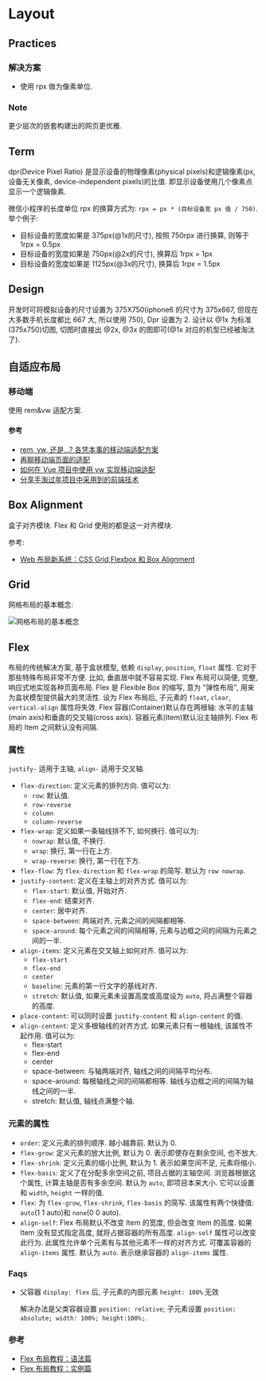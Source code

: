 # Layout

## Practices

### 解决方案
* 使用 rpx 做为像素单位.

### Note
更少层次的嵌套构建出的网页更优雅.



## Term

dpr(Device Pixel Ratio) 是显示设备的物理像素(physical pixels)和逻辑像素(px, 设备无关像素, device-independent pixels)的比值. 即显示设备使用几个像素点显示一个逻辑像素.  

微信小程序的长度单位 rpx 的换算方式为: `rpx = px * (目标设备宽 px 值 / 750)`. 举个例子:
* 目标设备的宽度如果是 375px(@1x的尺寸), 按照 750rpx 进行换算, 则等于 1rpx = 0.5px
* 目标设备的宽度如果是 750px(@2x的尺寸), 换算后 1rpx = 1px 
* 目标设备的宽度如果是 1125px(@3x的尺寸), 换算后 1rpx = 1.5px


## Design

开发时可将模拟设备的尺寸设置为 375X750(iphone6 的尺寸为 375x667, 但现在大多数手机长度都比 667 大, 所以使用 750), Dpr 设置为 2. 
设计以 @1x 为标准(375x750)切图, 切图时直接出 @2x, @3x 的图即可(@1x 对应的机型已经被淘汰了).   

## 自适应布局
### 移动端

使用 rem&vw 适配方案.
#### 参考
* [rem, vw, 还是...? 各凭本事的移动端适配方案](https://juejin.im/post/5bc07ebf6fb9a05d026119a9)
* [再聊移动端页面的适配](https://www.w3cplus.com/css/vw-for-layout.html)
* [如何在 Vue 项目中使用 vw 实现移动端适配](https://www.w3cplus.com/mobile/vw-layout-in-vue.html)
* [分享手淘过年项目中采用到的前端技术](https://www.w3cplus.com/css/taobao-2018-year.html)

## Box Alignment

盒子对齐模块. Flex 和 Grid 使用的都是这一对齐模块.

参考:

* [Web 布局新系统：CSS Grid,Flexbox 和 Box Alignment](https://www.w3cplus.com/css/css-grids-flexbox-and-box-alignment-our-new-system-for-web-layout.html)


## Grid

网格布局的基本概念: 

![网格布局的基本概念](https://user-gold-cdn.xitu.io/2017/11/29/160066e029b70844)

## Flex
布局的传统解决方案, 基于盒状模型, 依赖 `display`, `position`, `float` 属性. 它对于那些特殊布局非常不方便. 比如, 垂直居中就不容易实现.
Flex 布局可以简便, 完整, 响应式地实现各种页面布局.
Flex 是 Flexible Box 的缩写, 意为 "弹性布局", 用来为盒状模型提供最大的灵活性.
设为 Flex 布局后, 子元素的 `float`, `clear`, `vertical-align` 属性将失效.
Flex 容器(Container)默认存在两根轴: 水平的主轴(main axis)和垂直的交叉轴(cross axis).
容器元素(Item)默认沿主轴排列.
Flex 布局的 Item 之间默认没有间隔.

### 属性
`justify-` 适用于主轴, `align-` 适用于交叉轴.

* `flex-direction`: 定义元素的排列方向. 值可以为:
  *  `row`: 默认值.
  *  `row-reverse`
  *  `column`
  *  `column-reverse`
* `flex-wrap`: 定义如果一条轴线排不下, 如何换行. 值可以为:
  * `nowrap`: 默认值, 不换行.
  * `wrap`: 换行, 第一行在上方.
  * `wrap-reverse`: 换行, 第一行在下方.
* `flex-flow`: 为 `flex-direction` 和 `flex-wrap` 的简写. 默认为 `row nowrap`.
* `justify-content`: 定义在主轴上的对齐方式. 值可以为:
  * `flex-start`: 默认值, 开始对齐.
  * `flex-end`: 结束对齐.
  * `center`: 居中对齐.
  * `space-between`: 两端对齐, 元素之间的间隔都相等.
  * `space-around`: 每个元素之间的间隔相等, 元素与边框之间的间隔为元素之间的一半.
* `align-items`: 定义元素在交叉轴上如何对齐. 值可以为:
  * `flex-start`
  * `flex-end`
  * `center`
  * `baseline`: 元素的第一行文字的基线对齐. 
  * `stretch`: 默认值, 如果元素未设置高度或高度设为 `auto`, 将占满整个容器的高度.
* `place-content`: 可以同时设置 `justify-content` 和 `align-centent` 的值.
* `align-centent`: 定义多根轴线的对齐方式. 如果元素只有一根轴线, 该属性不起作用. 值可以为:
  * flex-start
  * flex-end
  * center
  * space-between: 与轴两端对齐, 轴线之间的间隔平均分布.
  * space-around: 每根轴线之间的间隔都相等. 轴线与边框之间的间隔为轴线之间的一半.
  * stretch: 默认值, 轴线点满整个轴.
  
### 元素的属性
* `order`: 定义元素的排列顺序. 越小越靠前. 默认为 0.
* `flex-grow`: 定义元素的放大比例, 默认为 0. 表示即使存在剩余空间, 也不放大.
* `flex-shrink`: 定义元素的缩小比例, 默认为 1. 表示如果空间不足, 元素将缩小.
* `flex-basis`: 定义了在分配多余空间之前, 项目占据的主轴空间. 浏览器根据这个属性, 计算主轴是否有多余空间. 默认为 `auto`, 即项目本来大小. 它可以设置和 `width`, `height` 一样的值.
* `flex`: 为 `flex-grow`, `flex-shrink`, `flex-basis` 的简写. 该属性有两个快捷值: `auto`(1 1 auto)和 `none`(0 0 auto).
* `align-self`: Flex 布局默认不改变 Item 的宽度, 但会改变 Item 的高度. 如果 Item 没有显式指定高度, 就将占据容器的所有高度. `align-self` 属性可以改变此行为. 此属性允许单个元素有与其他元素不一样的对齐方式. 可覆盖容器的 `align-items` 属性. 默认为 `auto`. 表示继承容器的 `align-items` 属性.

### Faqs
* 父容器 `display: flex` 后, 子元素的内部元素 `height: 100%` 无效

    解决办法是父类容器设置 `position: relative`; 子元素设置 `position: absolute; width: 100%; height:100%;`.

### 参考
* [Flex 布局教程：语法篇](http://www.ruanyifeng.com/blog/2015/07/flex-grammar.html)
* [Flex 布局教程：实例篇](http://www.ruanyifeng.com/blog/2015/07/flex-examples.html)

